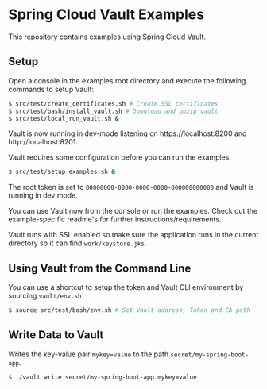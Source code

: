 Spring Cloud Vault Examples
============================

This repository contains examples using Spring Cloud Vault.

## Setup

Open a console in the examples root directory and execute
the following commands to setup Vault:

```bash
$ src/test/create_certificates.sh # Create SSL certificates
$ src/test/bash/install_vault.sh # Download and unzip vault
$ src/test/local_run_vault.sh &
```

Vault is now running in dev-mode listening on
https://localhost:8200 and http://localhost:8201.

Vault requires some configuration before you can run the examples.

```bash
$ src/test/setup_examples.sh &
```

The root token is set to `00000000-0000-0000-0000-000000000000`
and Vault is running in dev mode.

You can use Vault now from the console or run the examples. Check
out the example-specific readme's for further instructions/requirements.

Vault runs with SSL enabled so make sure the application runs
in the current directory so it can find `work/keystore.jks`.

## Using Vault from the Command Line

You can use a shortcut to setup the token and Vault CLI environment by sourcing
`vault/env.sh`

```bash
$ source src/test/bash/env.sh # Set Vault address, Token and CA path
```

## Write Data to Vault

Writes the key-value pair `mykey=value` to the path `secret/my-spring-boot-app`.

```
$ ./vault write secret/my-spring-boot-app mykey=value
```
